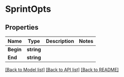 # SprintOpts

## Properties

Name | Type | Description | Notes
------------ | ------------- | ------------- | -------------
**Begin** | **string** |  | 
**End** | **string** |  | 

[[Back to Model list]](../README.md#documentation-for-models) [[Back to API list]](../README.md#documentation-for-api-endpoints) [[Back to README]](../README.md)


